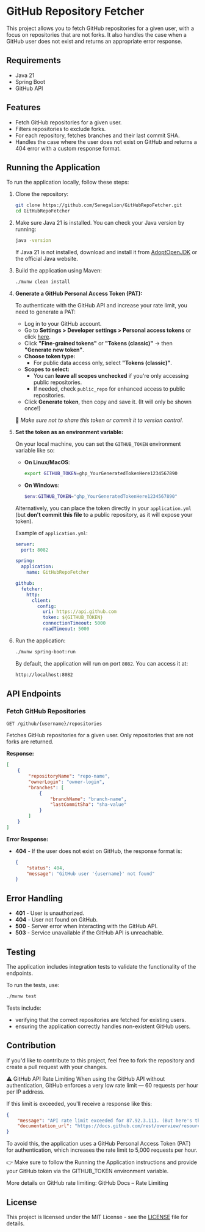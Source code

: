 # GitHub Repository Fetcher

This project allows you to fetch GitHub repositories for a given user, with a focus on repositories that are not forks. It also handles the case when a GitHub user does not exist and returns an appropriate error response.

## Requirements

- Java 21
- Spring Boot
- GitHub API

## Features

- Fetch GitHub repositories for a given user.
- Filters repositories to exclude forks.
- For each repository, fetches branches and their last commit SHA.
- Handles the case where the user does not exist on GitHub and returns a 404 error with a custom response format.

## Running the Application

To run the application locally, follow these steps:

1. Clone the repository:

    ```bash
    git clone https://github.com/Senegalion/GitHubRepoFetcher.git
    cd GitHubRepoFetcher
    ```

2. Make sure Java 21 is installed. You can check your Java version by running:

    ```bash
    java -version
    ```

   If Java 21 is not installed, download and install it from [AdoptOpenJDK](https://adoptopenjdk.net/) or the official Java website.

3. Build the application using Maven:

    ```bash
    ./mvnw clean install
    ```

4. **Generate a GitHub Personal Access Token (PAT):**

   To authenticate with the GitHub API and increase your rate limit, you need to generate a PAT:

   - Log in to your GitHub account.
   - Go to **Settings > Developer settings > Personal access tokens** or click [here](https://github.com/settings/tokens).
   - Click **"Fine-grained tokens"** or **"Tokens (classic)"** → then **"Generate new token"**.
   - **Choose token type:**
      - For public data access only, select **"Tokens (classic)"**.
   - **Scopes to select:**
      - You can **leave all scopes unchecked** if you're only accessing public repositories.
      - If needed, check `public_repo` for enhanced access to public repositories.
   - Click **Generate token**, then copy and save it. (It will only be shown once!)

   📌 _Make sure not to share this token or commit it to version control._

5. **Set the token as an environment variable:**

   On your local machine, you can set the `GITHUB_TOKEN` environment variable like so:

   - **On Linux/MacOS**:
       ```bash
       export GITHUB_TOKEN=ghp_YourGeneratedTokenHere1234567890
       ```

   - **On Windows**:
       ```powershell
       $env:GITHUB_TOKEN="ghp_YourGeneratedTokenHere1234567890"
       ```

   Alternatively, you can place the token directly in your `application.yml` (but **don't commit this file** to a public repository, as it will expose your token).

   Example of `application.yml`:

    ```yaml
    server:
      port: 8082

    spring:
      application:
        name: GitHubRepoFetcher

    github:
      fetcher:
        http:
          client:
            config:
              uri: https://api.github.com
              token: ${GITHUB_TOKEN}
              connectionTimeout: 5000
              readTimeout: 5000
    ```

6. Run the application:

    ```bash
    ./mvnw spring-boot:run
    ```

   By default, the application will run on port `8082`. You can access it at:

    ```bash
    http://localhost:8082
    ```

## API Endpoints

### Fetch GitHub Repositories

`GET /github/{username}/repositories`

Fetches GitHub repositories for a given user. Only repositories that are not forks are returned.

**Response:**

```json
[
    {
        "repositoryName": "repo-name",
        "ownerLogin": "owner-login",
        "branches": [
            {
                "branchName": "branch-name",
                "lastCommitSha": "sha-value"
            }
        ]
    }
]
```

**Error Response:**

- **404** - If the user does not exist on GitHub, the response format is:

    ```json
    {
        "status": 404,
        "message": "GitHub user '{username}' not found"
    }
    ```

## Error Handling

- **401** - User is unauthorized.
- **404** - User not found on GitHub.
- **500** - Server error when interacting with the GitHub API.
- **503** - Service unavailable if the GitHub API is unreachable.

## Testing

The application includes integration tests to validate the functionality of the endpoints.

To run the tests, use:

```bash
./mvnw test
```

Tests include:
- verifying that the correct repositories are fetched for existing users.
- ensuring the application correctly handles non-existent GitHub users.

## Contribution

If you'd like to contribute to this project, feel free to fork the repository and create a pull request with your changes.

⚠️ GitHub API Rate Limiting
When using the GitHub API without authentication, GitHub enforces a very low rate limit — 60 requests per hour per IP address.

If this limit is exceeded, you'll receive a response like this:

   ```json
   {
       "message": "API rate limit exceeded for 87.92.3.111. (But here's the good news: Authenticated requests get a higher rate limit. Check out the documentation for more details.)",
       "documentation_url": "https://docs.github.com/rest/overview/resources-in-the-rest-api#rate-limiting"
   }
   ```

To avoid this, the application uses a GitHub Personal Access Token (PAT) for authentication, which increases the rate limit to 5,000 requests per hour.

👉 Make sure to follow the Running the Application instructions and provide your GitHub token via the GITHUB_TOKEN environment variable.

More details on GitHub rate limiting: GitHub Docs – Rate Limiting

## License

This project is licensed under the MIT License - see the [LICENSE](LICENSE) file for details.
